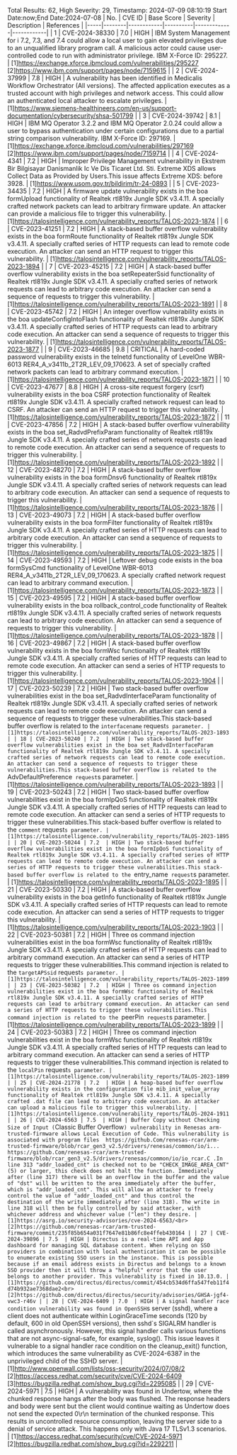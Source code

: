 Total Results: 62, High Severity: 29, Timestamp: 2024-07-09 08:10:19
Start Date:now;End Date:2024-07-08
| No. | CVE ID | Base Score | Severity | Description | References |
|-----|--------|------------|----------|-------------|------------|
| 1 | CVE-2024-38330 | 7.0  | HIGH | IBM System Management for i 7.2, 7.3, and 7.4 could allow a local user to gain elevated privileges due to an unqualified library program call.  A malicious actor could cause user-controlled code to run with administrator privilege.  IBM X-Force ID:  295227. | [1]https://exchange.xforce.ibmcloud.com/vulnerabilities/295227<br>[2]https://www.ibm.com/support/pages/node/7159615 |
| 2 | CVE-2024-37999 | 7.8  | HIGH | A vulnerability has been identified in Medicalis Workflow Orchestrator (All versions). The affected application executes as a trusted account with high privileges and network access. This could allow an authenticated local attacker to escalate privileges. | [1]https://www.siemens-healthineers.com/en-us/support-documentation/cybersecurity/shsa-501799 |
| 3 | CVE-2024-39742 | 8.1  | HIGH | IBM MQ Operator 3.2.2 and IBM MQ Operator 2.0.24 could allow a user to bypass authentication under certain configurations due to a partial string comparison vulnerability.  IBM X-Force ID:  297169. | [1]https://exchange.xforce.ibmcloud.com/vulnerabilities/297169<br>[2]https://www.ibm.com/support/pages/node/7159714 |
| 4 | CVE-2024-4341 | 7.2  | HIGH | Improper Privilege Management vulnerability in Ekstrem Bir Bilgisayar Danismanlik Ic Ve Dis Ticaret Ltd. Sti. Extreme XDS allows Collect Data as Provided by Users.This issue affects Extreme XDS: before 3928. | [1]https://www.usom.gov.tr/bildirim/tr-24-0893 |
| 5 | CVE-2023-34435 | 7.2  | HIGH | A firmware update vulnerability exists in the boa formUpload functionality of Realtek rtl819x Jungle SDK v3.4.11. A specially crafted network packets can lead to arbitrary firmware update. An attacker can provide a malicious file to trigger this vulnerability. | [1]https://talosintelligence.com/vulnerability_reports/TALOS-2023-1874 |
| 6 | CVE-2023-41251 | 7.2  | HIGH | A stack-based buffer overflow vulnerability exists in the boa formRoute functionality of Realtek rtl819x Jungle SDK v3.4.11. A specially crafted series of HTTP requests can lead to remote code execution. An attacker can send an HTTP request to trigger this vulnerability. | [1]https://talosintelligence.com/vulnerability_reports/TALOS-2023-1894 |
| 7 | CVE-2023-45215 | 7.2  | HIGH | A stack-based buffer overflow vulnerability exists in the boa setRepeaterSsid functionality of Realtek rtl819x Jungle SDK v3.4.11. A specially crafted series of network requests can lead to arbitrary code execution. An attacker can send a sequence of requests to trigger this vulnerability. | [1]https://talosintelligence.com/vulnerability_reports/TALOS-2023-1891 |
| 8 | CVE-2023-45742 | 7.2  | HIGH | An integer overflow vulnerability exists in the boa updateConfigIntoFlash functionality of Realtek rtl819x Jungle SDK v3.4.11. A specially crafted series of HTTP requests can lead to arbitrary code execution. An attacker can send a sequence of requests to trigger this vulnerability. | [1]https://talosintelligence.com/vulnerability_reports/TALOS-2023-1877 |
| 9 | CVE-2023-46685 | 9.8  | CRITICAL | A hard-coded password vulnerability exists in the telnetd functionality of LevelOne WBR-6013 RER4_A_v3411b_2T2R_LEV_09_170623. A set of specially crafted network packets can lead to arbitrary command execution. | [1]https://talosintelligence.com/vulnerability_reports/TALOS-2023-1871 |
| 10 | CVE-2023-47677 | 8.8  | HIGH | A cross-site request forgery (csrf) vulnerability exists in the boa CSRF protection functionality of Realtek rtl819x Jungle SDK v3.4.11. A specially crafted network request can lead to CSRF. An attacker can send an HTTP request to trigger this vulnerability. | [1]https://talosintelligence.com/vulnerability_reports/TALOS-2023-1872 |
| 11 | CVE-2023-47856 | 7.2  | HIGH | A stack-based buffer overflow vulnerability exists in the boa set_RadvdPrefixParam functionality of Realtek rtl819x Jungle SDK v3.4.11. A specially crafted series of network requests can lead to remote code execution. An attacker can send a sequence of requests to trigger this vulnerability. | [1]https://talosintelligence.com/vulnerability_reports/TALOS-2023-1892 |
| 12 | CVE-2023-48270 | 7.2  | HIGH | A stack-based buffer overflow vulnerability exists in the boa formDnsv6 functionality of Realtek rtl819x Jungle SDK v3.4.11. A specially crafted series of network requests can lead to arbitrary code execution. An attacker can send a sequence of requests to trigger this vulnerability. | [1]https://talosintelligence.com/vulnerability_reports/TALOS-2023-1876 |
| 13 | CVE-2023-49073 | 7.2  | HIGH | A stack-based buffer overflow vulnerability exists in the boa formFilter functionality of Realtek rtl819x Jungle SDK v3.4.11. A specially crafted series of HTTP requests can lead to arbitrary code execution. An attacker can send a sequence of requests to trigger this vulnerability. | [1]https://talosintelligence.com/vulnerability_reports/TALOS-2023-1875 |
| 14 | CVE-2023-49593 | 7.2  | HIGH | Leftover debug code exists in the boa formSysCmd functionality of LevelOne WBR-6013 RER4_A_v3411b_2T2R_LEV_09_170623. A specially crafted network request can lead to arbitrary command execution. | [1]https://talosintelligence.com/vulnerability_reports/TALOS-2023-1873 |
| 15 | CVE-2023-49595 | 7.2  | HIGH | A stack-based buffer overflow vulnerability exists in the boa rollback_control_code functionality of Realtek rtl819x Jungle SDK v3.4.11. A specially crafted series of network requests can lead to arbitrary code execution. An attacker can send a sequence of requests to trigger this vulnerability. | [1]https://talosintelligence.com/vulnerability_reports/TALOS-2023-1878 |
| 16 | CVE-2023-49867 | 7.2  | HIGH | A stack-based buffer overflow vulnerability exists in the boa formWsc functionality of Realtek rtl819x Jungle SDK v3.4.11. A specially crafted series of HTTP requests can lead to remote code execution. An attacker can send a series of HTTP requests to trigger this vulnerability. | [1]https://talosintelligence.com/vulnerability_reports/TALOS-2023-1904 |
| 17 | CVE-2023-50239 | 7.2  | HIGH | Two stack-based buffer overflow vulnerabilities exist in the boa set_RadvdInterfaceParam functionality of Realtek rtl819x Jungle SDK v3.4.11. A specially crafted series of network requests can lead to remote code execution. An attacker can send a sequence of requests to trigger these vulnerabilities.This stack-based buffer overflow is related to the `interfacename` request`s parameter. | [1]https://talosintelligence.com/vulnerability_reports/TALOS-2023-1893 |
| 18 | CVE-2023-50240 | 7.2  | HIGH | Two stack-based buffer overflow vulnerabilities exist in the boa set_RadvdInterfaceParam functionality of Realtek rtl819x Jungle SDK v3.4.11. A specially crafted series of network requests can lead to remote code execution. An attacker can send a sequence of requests to trigger these vulnerabilities.This stack-based buffer overflow is related to the `AdvDefaultPreference` request`s parameter. | [1]https://talosintelligence.com/vulnerability_reports/TALOS-2023-1893 |
| 19 | CVE-2023-50243 | 7.2  | HIGH | Two stack-based buffer overflow vulnerabilities exist in the boa formIpQoS functionality of Realtek rtl819x Jungle SDK v3.4.11. A specially crafted series of HTTP requests can lead to remote code execution. An attacker can send a series of HTTP requests to trigger these vulnerabilities.This stack-based buffer overflow is related to the `comment` request`s parameter. | [1]https://talosintelligence.com/vulnerability_reports/TALOS-2023-1895 |
| 20 | CVE-2023-50244 | 7.2  | HIGH | Two stack-based buffer overflow vulnerabilities exist in the boa formIpQoS functionality of Realtek rtl819x Jungle SDK v3.4.11. A specially crafted series of HTTP requests can lead to remote code execution. An attacker can send a series of HTTP requests to trigger these vulnerabilities.This stack-based buffer overflow is related to the `entry_name` request`s parameter. | [1]https://talosintelligence.com/vulnerability_reports/TALOS-2023-1895 |
| 21 | CVE-2023-50330 | 7.2  | HIGH | A stack-based buffer overflow vulnerability exists in the boa getInfo functionality of Realtek rtl819x Jungle SDK v3.4.11. A specially crafted series of HTTP requests can lead to remote code execution. An attacker can send a series of HTTP requests to trigger this vulnerability. | [1]https://talosintelligence.com/vulnerability_reports/TALOS-2023-1903 |
| 22 | CVE-2023-50381 | 7.2  | HIGH | Three os command injection vulnerabilities exist in the boa formWsc functionality of Realtek rtl819x Jungle SDK v3.4.11. A specially crafted series of HTTP requests can lead to arbitrary command execution. An attacker can send a series of HTTP requests to trigger these vulnerabilities.This command injection is related to the `targetAPSsid` request`s parameter. | [1]https://talosintelligence.com/vulnerability_reports/TALOS-2023-1899 |
| 23 | CVE-2023-50382 | 7.2  | HIGH | Three os command injection vulnerabilities exist in the boa formWsc functionality of Realtek rtl819x Jungle SDK v3.4.11. A specially crafted series of HTTP requests can lead to arbitrary command execution. An attacker can send a series of HTTP requests to trigger these vulnerabilities.This command injection is related to the `peerPin` request`s parameter. | [1]https://talosintelligence.com/vulnerability_reports/TALOS-2023-1899 |
| 24 | CVE-2023-50383 | 7.2  | HIGH | Three os command injection vulnerabilities exist in the boa formWsc functionality of Realtek rtl819x Jungle SDK v3.4.11. A specially crafted series of HTTP requests can lead to arbitrary command execution. An attacker can send a series of HTTP requests to trigger these vulnerabilities.This command injection is related to the `localPin` request`s parameter. | [1]https://talosintelligence.com/vulnerability_reports/TALOS-2023-1899 |
| 25 | CVE-2024-21778 | 7.2  | HIGH | A heap-based buffer overflow vulnerability exists in the configuration file mib_init_value_array functionality of Realtek rtl819x Jungle SDK v3.4.11. A specially crafted .dat file can lead to arbitrary code execution. An attacker can upload a malicious file to trigger this vulnerability. | [1]https://talosintelligence.com/vulnerability_reports/TALOS-2024-1911 |
| 26 | CVE-2024-6563 | 7.5  | HIGH | Buffer Copy without Checking Size of Input (`Classic Buffer Overflow`) vulnerability in Renesas arm-trusted-firmware allows Local Execution of Code. This vulnerability is associated with program files  https://github.Com/renesas-rcar/arm-trusted-firmware/blob/rcar_gen3_v2.5/drivers/renesas/common/io/i... https://github.Com/renesas-rcar/arm-trusted-firmware/blob/rcar_gen3_v2.5/drivers/renesas/common/io/io_rcar.C .In line 313 "addr_loaded_cnt" is checked not to be "CHECK_IMAGE_AREA_CNT" (5) or larger, this check does not halt the function. Immediately after (line 317) there will be an overflow in the buffer and the value of "dst" will be written to the area immediately after the buffer, which is "addr_loaded_cnt". This will allow an attacker to freely control the value of "addr_loaded_cnt" and thus control the destination of the write immediately after (line 318). The write in line 318 will then be fully controlled by said attacker, with whichever address and whichever value ("len") they desire. | [1]https://asrg.io/security-advisories/cve-2024-6563/<br>[2]https://github.com/renesas-rcar/arm-trusted-firmware/commit/235f85b654a031f7647e81b86fc8e4ffeb430164 |
| 27 | CVE-2024-39896 | 7.5  | HIGH | Directus is a real-time API and App dashboard for managing SQL database content. When relying on SSO providers in combination with local authentication it can be possible to enumerate existing SSO users in the instance. This is possible because if an email address exists in Directus and belongs to a known SSO provider then it will throw a "helpful" error that the user belongs to another provider. This vulnerability is fixed in 10.13.0. | [1]https://github.com/directus/directus/commit/454cb534d6ffa547feb11f4d74b932ae7368dae2<br>[2]https://github.com/directus/directus/security/advisories/GHSA-jgf4-vwc3-r46v |
| 28 | CVE-2024-6409 | 7.0  | HIGH | A signal handler race condition vulnerability was found in OpenSSH`s server (sshd), where a client does not authenticate within LoginGraceTime seconds (120 by default, 600 in old OpenSSH versions), then sshd`s SIGALRM handler is called asynchronously. However, this signal handler calls various functions that are not async-signal-safe, for example, syslog(). This issue leaves it vulnerable to a signal handler race condition on the cleanup_exit() function, which introduces the same vulnerability as CVE-2024-6387 in the unprivileged child of the SSHD server. | [1]http://www.openwall.com/lists/oss-security/2024/07/08/2<br>[2]https://access.redhat.com/security/cve/CVE-2024-6409<br>[3]https://bugzilla.redhat.com/show_bug.cgi?id=2295085 |
| 29 | CVE-2024-5971 | 7.5  | HIGH | A vulnerability was found in Undertow, where the chunked response hangs after the body was flushed. The response headers and body were sent but the client would continue waiting as Undertow does not send the expected 0\r\n termination of the chunked response. This results in uncontrolled resource consumption, leaving the server side to a denial of service attack. This happens only with Java 17 TLSv1.3 scenarios. | [1]https://access.redhat.com/security/cve/CVE-2024-5971<br>[2]https://bugzilla.redhat.com/show_bug.cgi?id=2292211 |
